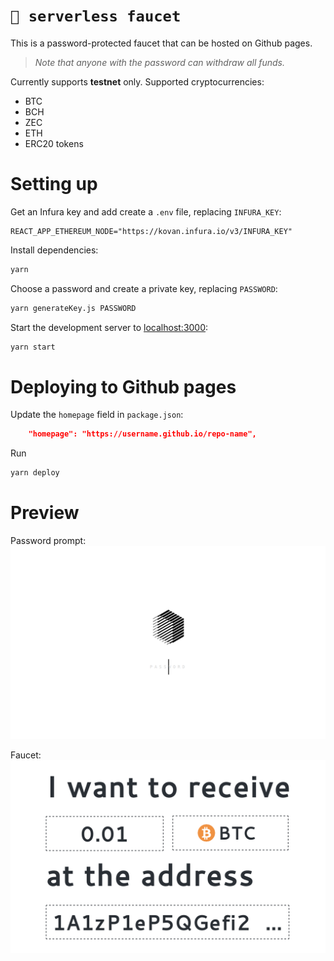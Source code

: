 # `🚰 serverless faucet`

This is a password-protected faucet that can be hosted on Github pages.

> *Note that anyone with the password can withdraw all funds.*

Currently supports **testnet** only. Supported cryptocurrencies:

* BTC
* BCH
* ZEC
* ETH
* ERC20 tokens

# Setting up

Get an Infura key and add create a `.env` file, replacing `INFURA_KEY`:

```
REACT_APP_ETHEREUM_NODE="https://kovan.infura.io/v3/INFURA_KEY"
```

Install dependencies:

```sh
yarn
```

Choose a password and create a private key, replacing `PASSWORD`:

```sh
yarn generateKey.js PASSWORD
```

Start the development server to [localhost:3000](http://localhost:3000):

```sh
yarn start
```

# Deploying to Github pages

Update the `homepage` field in `package.json`:

```json
    "homepage": "https://username.github.io/repo-name",
```

Run

```sh
yarn deploy
```

# Preview

Password prompt:
![Preview 1](./public/preview-1.png)

Faucet:
![Preview 2](./public/preview-2.png)
